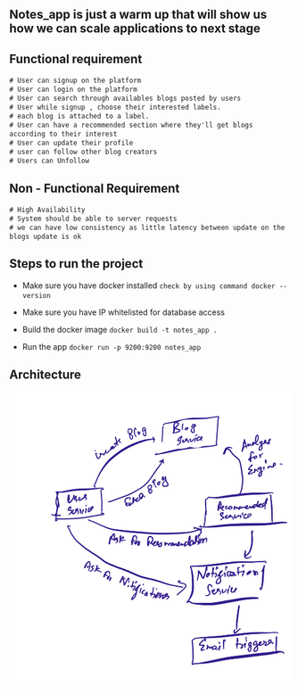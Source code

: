 ## Notes_app is just a warm up that will show us how we can scale applications to next stage

## Functional requirement

    # User can signup on the platform
    # User can login on the platform
    # User can search through availables blogs posted by users
    # User while signup , choose their interested labels.
    # each blog is attached to a label.
    # User can have a recommended section where they'll get blogs according to their interest
    # User can update their profile
    # user can follow other blog creators
    # Users can Unfollow

## Non - Functional Requirement

    # High Availability
    # System should be able to server requests
    # we can have low consistency as little latency between update on the blogs update is ok

## Steps to run the project

- Make sure you have docker installed
  `check by using command docker --version`

- Make sure you have IP whitelisted for database access

- Build the docker image
  `docker build -t notes_app .`

- Run the app
  `docker run -p 9200:9200 notes_app`

## Architecture

<img src="assets/architecture.jpeg">
